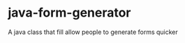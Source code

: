 java-form-generator
===================

A java class that fill allow people to generate forms quicker
